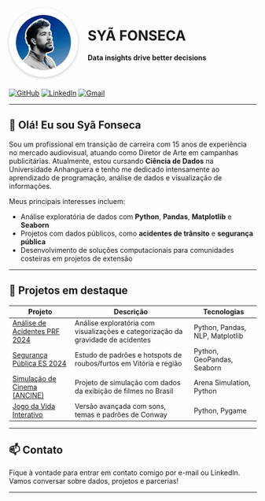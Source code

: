 <img src="/assets/img/foto_perfil_3.png" alt="Foto de perfil" width="140" style="border-radius: 50%; box-shadow: 0 2px 6px rgba(0,0,0,0.2); margin-bottom: 10px; float: left; margin-right: 20px;">

# SYÃ FONSECA

**Data insights drive better decisions**

<br clear="all">

[![GitHub](https://img.shields.io/badge/GitHub-000?style=for-the-badge&logo=github&logoColor=white)](https://github.com/fonsecadados)
[![LinkedIn](https://img.shields.io/badge/LinkedIn-0A66C2?style=for-the-badge&logo=linkedin&logoColor=white)](https://www.linkedin.com/in/syafonseca/)
[![Gmail](https://img.shields.io/badge/Gmail-D14836?style=for-the-badge&logo=gmail&logoColor=white)](mailto:syafonseca@gmail.com)

---

## 👋 Olá! Eu sou Syã Fonseca

Sou um profissional em transição de carreira com 15 anos de experiência no mercado audiovisual, atuando como Diretor de Arte em campanhas publicitárias. Atualmente, estou cursando **Ciência de Dados** na Universidade Anhanguera e tenho me dedicado intensamente ao aprendizado de programação, análise de dados e visualização de informações.

Meus principais interesses incluem:

- Análise exploratória de dados com **Python**, **Pandas**, **Matplotlib** e **Seaborn**
- Projetos com dados públicos, como **acidentes de trânsito** e **segurança pública**
- Desenvolvimento de soluções computacionais para comunidades costeiras em projetos de extensão

---

## 🚀 Projetos em destaque

| Projeto | Descrição | Tecnologias |
|--------|------------|-------------|
| [Análise de Acidentes PRF 2024](link_para_o_projeto) | Análise exploratória com visualizações e categorização da gravidade de acidentes | Python, Pandas, NLP, Matplotlib |
| [Segurança Pública ES 2024](link_para_o_projeto) | Estudo de padrões e hotspots de roubos/furtos em Vitória e região | Python, GeoPandas, Seaborn |
| [Simulação de Cinema (ANCINE)](link_para_o_projeto) | Projeto de simulação com dados da exibição de filmes no Brasil | Arena Simulation, Python |
| [Jogo da Vida Interativo](link_para_o_projeto) | Versão avançada com sons, temas e padrões de Conway | Python, Pygame |

---

## 📫 Contato

Fique à vontade para entrar em contato comigo por e-mail ou LinkedIn. Vamos conversar sobre dados, projetos e parcerias!

---

